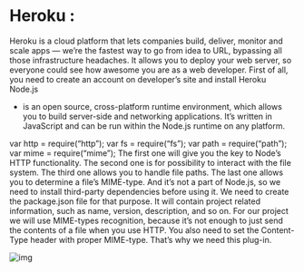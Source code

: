 # Heroku :

Heroku is a cloud platform that lets companies build, deliver, monitor and scale apps — we’re the fastest way to go from idea to URL, bypassing all those infrastructure headaches. It allows you to deploy your web server, so everyone could see how awesome you are as a web developer. First of all, you need to create an account on developer’s site and install Heroku
Node.js

- is an open source, cross-platform runtime environment, which allows you to build server-side and networking applications. It’s written in JavaScript and can be run within the Node.js runtime on any platform.

var http = require(“http”);
var fs = require(“fs”);
var path = require(“path”);
var mime = require(“mime”); The first one will give you the key to Node’s HTTP functionality. The second one is for possibility to interact with the file system. The third one allows you to handle file paths. The last one allows you to determine a file’s MIME-type. And it’s not a part of Node.js, so we need to install third-party dependencies before using it. We need to create the package.json file for that purpose. It will contain project related information, such as name, version, description, and so on. For our project we will use MIME-types recognition, because it’s not enough to just send the contents of a file when you use HTTP. You also need to set the Content-Type header with proper MIME-type. That’s why we need this plug-in.

![img](https://encrypted-tbn0.gstatic.com/images?q=tbn:ANd9GcSIfmJDSt-4DLVpCmQfwvnzVy7yzx4eFGMTpA&usqp=CAU)

